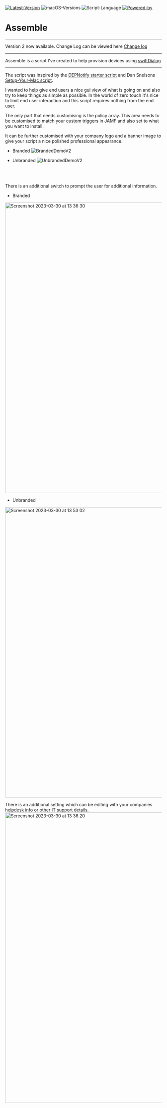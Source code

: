 [![Latest-Version](https://img.shields.io/badge/Latest_Version-2.1-green)](https://github.com/PezzaD84/macOSLAPS/releases) ![macOS-Versions](https://img.shields.io/badge/macOS-11+-blue) ![Script-Language](https://img.shields.io/badge/Coding_Language-Bash-blue) [![Powered-by](https://img.shields.io/badge/Powered_by-SwiftDialog-red)](https://github.com/bartreardon/swiftDialog)

# Assemble

---
Version 2 now available.
Change Log can be viewed here [Change log](https://github.com/PezzaD84/Assemble/blob/main/Change%20Log)

---
Assemble is a script I've created to help provision devices using [swiftDialog](https://github.com/bartreardon/swiftDialog)

---
The script was inspired by the [DEPNotify starter script](https://github.com/jamf/DEPNotify-Starter) and Dan Snelsons [Setup-Your-Mac script](https://github.com/dan-snelson/dialog-scripts/tree/main/Setup%20Your%20Mac).

I wanted to help give end users a nice gui view of what is going on and also try to keep things as simple as possible. In the world of zero touch it's nice to limit end user interaction and this script requires nothing from the end user.

The only part that needs customising is the policy array. This area needs to be customised to match your custom triggers in JAMF and also set to what you want to install.

It can be further customised with your company logo and a banner image to give your script a nice polished professional appearance.

- Branded
![BrandedDemoV2](https://user-images.githubusercontent.com/89595349/233336145-589b9bb8-b818-47d1-a546-51a81a6a83e1.png)

- Unbranded
![UnbrandedDemoV2](https://user-images.githubusercontent.com/89595349/233336164-7d7e0faa-d07c-4b78-accd-8a03e9d7849c.png)

<br>
<br>
<br>
There is an additional switch to prompt the user for additional information.


- Branded
<img width="932" alt="Screenshot 2023-03-30 at 13 36 30" src="https://user-images.githubusercontent.com/89595349/233341645-bfa3cbba-1f14-4258-a154-ebd8f3a1288b.png">

- Unbranded
<img width="932" alt="Screenshot 2023-03-30 at 13 53 02" src="https://user-images.githubusercontent.com/89595349/233341677-7b63c0e6-5007-489d-9087-8e0dbb3f7d5c.png">


There is an additional setting which can be editing with your companies helpdesk info or other IT support details.
<img width="932" alt="Screenshot 2023-03-30 at 13 36 20" src="https://user-images.githubusercontent.com/89595349/233344098-c1d83460-dabc-4901-ab5e-b4dcb61366bb.png">
